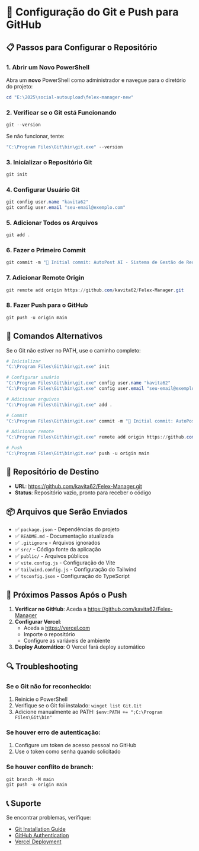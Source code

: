 # 🚀 Configuração do Git e Push para GitHub

## 📋 Passos para Configurar o Repositório

### 1. Abrir um Novo PowerShell
Abra um **novo** PowerShell como administrador e navegue para o diretório do projeto:

```powershell
cd "E:\2025\social-autoupload\felex-manager-new"
```

### 2. Verificar se o Git está Funcionando
```powershell
git --version
```

Se não funcionar, tente:
```powershell
"C:\Program Files\Git\bin\git.exe" --version
```

### 3. Inicializar o Repositório Git
```powershell
git init
```

### 4. Configurar Usuário Git
```powershell
git config user.name "kavita62"
git config user.email "seu-email@exemplo.com"
```

### 5. Adicionar Todos os Arquivos
```powershell
git add .
```

### 6. Fazer o Primeiro Commit
```powershell
git commit -m "🚀 Initial commit: AutoPost AI - Sistema de Gestão de Redes Sociais"
```

### 7. Adicionar Remote Origin
```powershell
git remote add origin https://github.com/kavita62/Felex-Manager.git
```

### 8. Fazer Push para o GitHub
```powershell
git push -u origin main
```

## 🔧 Comandos Alternativos

Se o Git não estiver no PATH, use o caminho completo:

```powershell
# Inicializar
"C:\Program Files\Git\bin\git.exe" init

# Configurar usuário
"C:\Program Files\Git\bin\git.exe" config user.name "kavita62"
"C:\Program Files\Git\bin\git.exe" config user.email "seu-email@exemplo.com"

# Adicionar arquivos
"C:\Program Files\Git\bin\git.exe" add .

# Commit
"C:\Program Files\Git\bin\git.exe" commit -m "🚀 Initial commit: AutoPost AI"

# Adicionar remote
"C:\Program Files\Git\bin\git.exe" remote add origin https://github.com/kavita62/Felex-Manager.git

# Push
"C:\Program Files\Git\bin\git.exe" push -u origin main
```

## 🎯 Repositório de Destino

- **URL**: https://github.com/kavita62/Felex-Manager.git
- **Status**: Repositório vazio, pronto para receber o código

## 📦 Arquivos que Serão Enviados

- ✅ `package.json` - Dependências do projeto
- ✅ `README.md` - Documentação atualizada
- ✅ `.gitignore` - Arquivos ignorados
- ✅ `src/` - Código fonte da aplicação
- ✅ `public/` - Arquivos públicos
- ✅ `vite.config.js` - Configuração do Vite
- ✅ `tailwind.config.js` - Configuração do Tailwind
- ✅ `tsconfig.json` - Configuração do TypeScript

## 🚀 Próximos Passos Após o Push

1. **Verificar no GitHub**: Aceda a https://github.com/kavita62/Felex-Manager
2. **Configurar Vercel**: 
   - Aceda a https://vercel.com
   - Importe o repositório
   - Configure as variáveis de ambiente
3. **Deploy Automático**: O Vercel fará deploy automático

## 🔍 Troubleshooting

### Se o Git não for reconhecido:
1. Reinicie o PowerShell
2. Verifique se o Git foi instalado: `winget list Git.Git`
3. Adicione manualmente ao PATH: `$env:PATH += ";C:\Program Files\Git\bin"`

### Se houver erro de autenticação:
1. Configure um token de acesso pessoal no GitHub
2. Use o token como senha quando solicitado

### Se houver conflito de branch:
```powershell
git branch -M main
git push -u origin main
```

## 📞 Suporte

Se encontrar problemas, verifique:
- [Git Installation Guide](https://git-scm.com/book/en/v2/Getting-Started-Installing-Git)
- [GitHub Authentication](https://docs.github.com/en/authentication)
- [Vercel Deployment](https://vercel.com/docs/deployments) 